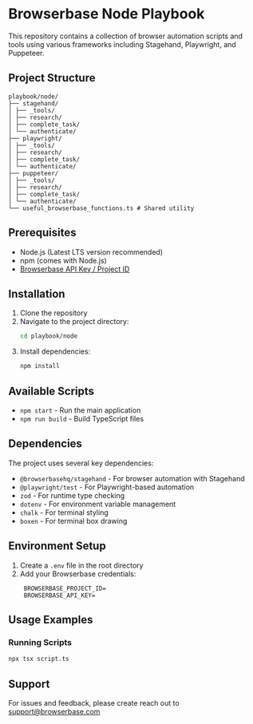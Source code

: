# Browserbase Node Playbook

This repository contains a collection of browser automation scripts and tools using various frameworks including Stagehand, Playwright, and Puppeteer.

## Project Structure
```
playbook/node/
├── stagehand/
│ ├── _tools/ 
│ ├── research/ 
│ ├── complete_task/ 
│ └── authenticate/ 
├── playwright/ 
│ ├── _tools/ 
│ ├── research/ 
│ ├── complete_task/ 
│ └── authenticate/ 
├── puppeteer/ 
│ ├── _tools/ 
│ ├── research/ 
│ ├── complete_task/ 
│ └── authenticate/ 
└── useful_browserbase_functions.ts # Shared utility
```

## Prerequisites

- Node.js (Latest LTS version recommended)
- npm (comes with Node.js)
- [Browserbase API Key / Project ID](https://www.browserbase.com/sign-up)

## Installation

1. Clone the repository
2. Navigate to the project directory:
   ```bash
   cd playbook/node
   ```
3. Install dependencies:
   ```bash
   npm install
   ```

## Available Scripts

- `npm start` - Run the main application
- `npm run build` - Build TypeScript files

## Dependencies

The project uses several key dependencies:

- `@browserbasehq/stagehand` - For browser automation with Stagehand
- `@playwright/test` - For Playwright-based automation
- `zod` - For runtime type checking
- `dotenv` - For environment variable management
- `chalk` - For terminal styling
- `boxen` - For terminal box drawing

## Environment Setup

1. Create a `.env` file in the root directory
2. Add your Browserbase credentials:
   ```
    BROWSERBASE_PROJECT_ID=
    BROWSERBASE_API_KEY=
   ```

## Usage Examples

### Running Scripts

```bash
npx tsx script.ts
```

## Support

For issues and feedback, please create reach out to support@browserbase.com